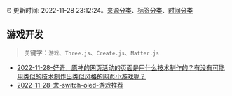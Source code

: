 :alarm_clock: 更新时间: 2022-11-28 23:12:24。[来源分类](../README.md)、[标签分类](../TAGS.md)、[时间分类](../TIMELINE.md)

## 游戏开发


> 关键字：`游戏`、`Three.js`、`Create.js`、`Matter.js`



- [2022-11-28-好奇，原神的网页活动的页面是用什么技术制作的？有没有可能用类似的技术制作出类似风格的网页小游戏呢？](https://www.v2ex.com/t/898680) 
- [2022-11-28-求-switch-oled-游戏推荐](https://www.v2ex.com/t/898669) 